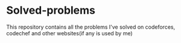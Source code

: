 # Solved-problems
This repository contains all the problems I've solved on codeforces, codechef and other websites(if any is used by me)
